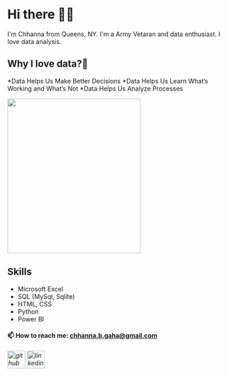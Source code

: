 # Hi there 👋🏻
I'm Chhanna from Queens, NY. I'm a Army Vetaran and data enthusiast. I love data analysis.
## Why I love data?🤷
*Data Helps Us Make Better Decisions
*Data Helps Us Learn What’s Working and What’s Not
*Data Helps Us Analyze Processes

<a href="https://drive.google.com/uc?export=view&id=1-Ttm3b99uKhzfy5OxUeidad0X62VoWQT"><img src="https://drive.google.com/uc?export=view&id=1-Ttm3b99uKhzfy5OxUeidad0X62VoWQT" width='300' height='350'/></a>

## Skills
* Microsoft Excel
* SQL (MySql, Sqlite)
* HTML, CSS
* Python
* Power BI


#### 📫 How to reach me: chhanna.b.gaha@gmail.com 


###### [<img src='https://cdn.jsdelivr.net/npm/simple-icons@3.0.1/icons/github.svg' alt='github' height='40'>](https://github.com/cgaha)  [<img src='https://cdn.jsdelivr.net/npm/simple-icons@3.0.1/icons/linkedin.svg' alt='linkedin' height='40'>](https://www.linkedin.com/in/https://www.linkedin.com/in/chhannagaha//)  










